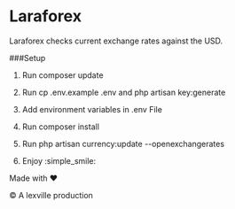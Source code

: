 # Laraforex

Laraforex checks current exchange rates against the USD.

###Setup

1. Run composer update

2. Run cp .env.example .env and php artisan key:generate

3. Add environment variables in .env File

4. Run composer install

5. Run php artisan currency:update --openexchangerates

6. Enjoy :simple_smile:

Made with :heart:

&copy; A lexville production
